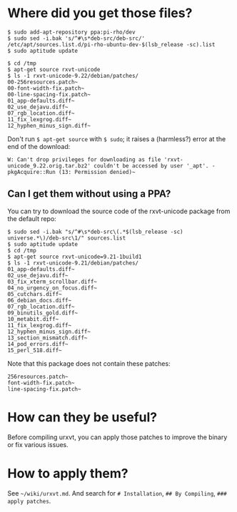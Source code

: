 # Where did you get those files?

    $ sudo add-apt-repository ppa:pi-rho/dev
    $ sudo sed -i.bak 's/^#\s*deb-src/deb-src/' /etc/apt/sources.list.d/pi-rho-ubuntu-dev-$(lsb_release -sc).list
    $ sudo aptitude update

    $ cd /tmp
    $ apt-get source rxvt-unicode
    $ ls -1 rxvt-unicode-9.22/debian/patches/
    00-256resources.patch~
    00-font-width-fix.patch~
    00-line-spacing-fix.patch~
    01_app-defaults.diff~
    02_use_dejavu.diff~
    07_rgb_location.diff~
    11_fix_lexgrog.diff~
    12_hyphen_minus_sign.diff~

Don't run `$ apt-get source` with `$ sudo`; it raises a (harmless?) error at the
end of the download:

    W: Can't drop privileges for downloading as file 'rxvt-unicode_9.22.orig.tar.bz2' couldn't be accessed by user '_apt'. - pkgAcquire::Run (13: Permission denied)~

## Can I get them without using a PPA?

You can try to download the source code of the rxvt-unicode package from the default repo:

    $ sudo sed -i.bak "s/^#\s*deb-src\(.*$(lsb_release -sc) universe.*\)/deb-src\1/" sources.list
    $ sudo aptitude update
    $ cd /tmp
    $ apt-get source rxvt-unicode=9.21-1build1
    $ ls -1 rxvt-unicode-9.21/debian/patches/
    01_app-defaults.diff~
    02_use_dejavu.diff~
    03_fix_xterm_scrollbar.diff~
    04_no_urgency_on_focus.diff~
    05_cutchars.diff~
    06_debian_docs.diff~
    07_rgb_location.diff~
    09_binutils_gold.diff~
    10_metabit.diff~
    11_fix_lexgrog.diff~
    12_hyphen_minus_sign.diff~
    13_section_mismatch.diff~
    14_pod_errors.diff~
    15_perl_518.diff~

Note that this package does not contain these patches:

    256resources.patch~
    font-width-fix.patch~
    line-spacing-fix.patch~

##
# How can they be useful?

Before compiling urxvt, you can apply those patches to improve the binary or fix
various issues.

# How to apply them?

See `~/wiki/urxvt.md`.
And search for `# Installation`, `## By Compiling`, `### apply patches`.

